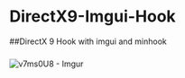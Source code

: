 # DirectX9-Imgui-Hook

##DirectX 9 Hook with imgui and minhook
###

![v7ms0U8 - Imgur](https://user-images.githubusercontent.com/34404195/78591004-0b8aa900-7843-11ea-91ec-609f0a16c4c6.png)
